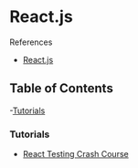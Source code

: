 # React.js

References

- [React.js](https://reactjs.org/)

## Table of Contents

-[Tutorials](#tutorials)

### Tutorials

- [React Testing Crash Course](/javascript/react/testing/react_testing_crash_course/readme.md)
